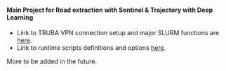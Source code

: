 #### Main Project for Road extraction with Sentinel & Trajectory with Deep Learning

- Link to TRUBA VPN connection setup and major SLURM functions are [here](./truba_connection/README.md). 
- Link to runtime scripts definitions and options [here](./scripts/README.md). 

More to be added in the future.

 